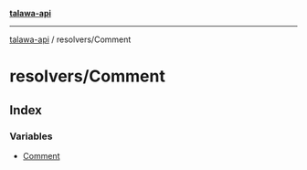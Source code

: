 [**talawa-api**](../../README.md)

***

[talawa-api](../../modules.md) / resolvers/Comment

# resolvers/Comment

## Index

### Variables

- [Comment](variables/Comment.md)
